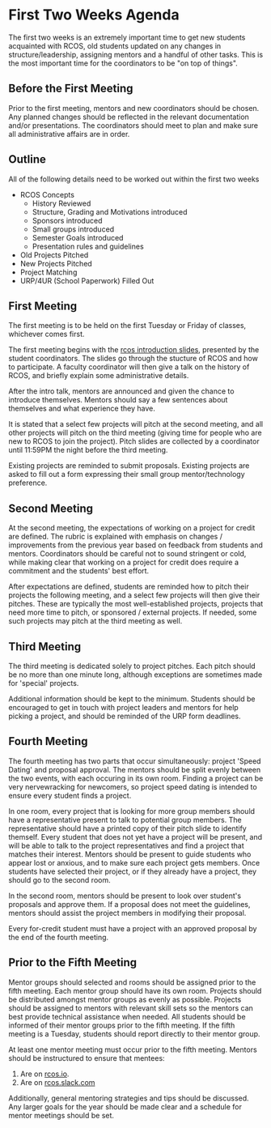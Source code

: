 # First Two Weeks Agenda

The first two weeks is an extremely important time to get new students acquainted with RCOS, old students updated on any changes in structure/leadership, assigning mentors and a handful of other tasks. This is the most important time for the coordinators to be "on top of things".

## Before the First Meeting
Prior to the first meeting, mentors and new coordinators should be chosen. Any planned changes should be reflected in the relevant documentation and/or presentations. The coordinators should meet to plan and make sure all administrative affairs are in order.

## Outline
All of the following details need to be worked out within the first two weeks
* RCOS Concepts
  - History Reviewed
  - Structure, Grading and Motivations introduced
  - Sponsors introduced
  - Small groups introduced
  - Semester Goals introduced
  - Presentation rules and guidelines
* Old Projects Pitched
* New Projects Pitched
* Project Matching
* URP/4UR (School Paperwork) Filled Out

## First Meeting

The first meeting is to be held on the first Tuesday or Friday of classes, whichever comes first.

The first meeting begins with the [rcos introduction slides](https://rcos.github.io/intro), presented by the student coordinators. The slides go through the stucture of RCOS and how to participate. A faculty coordinator will then give a talk on the history of RCOS, and briefly explain some administrative details.

After the intro talk, mentors are announced and given the chance to introduce themselves. Mentors should say a few sentences about themselves and what experience they have.

It is stated that a select few projects will pitch at the second meeting, and all other projects will pitch on the third meeting (giving time for people who are new to RCOS to join the project). Pitch slides are collected by a coordinator until 11:59PM the night before the third meeting.

Existing projects are reminded to submit proposals. Existing projects are asked to fill out a form expressing their small group mentor/technology preference.

## Second Meeting

At the second meeting, the expectations of working on a project for credit are defined. The rubric is explained with emphasis on changes / improvements from the previous year based on feedback from students and mentors. Coordinators should be careful not to sound stringent or cold, while making clear that working on a project for credit does require a commitment and the students' best effort.

After expectations are defined, students are reminded how to pitch their projects the following meeting, and a select few projects will then give their pitches. These are typically the most well-established projects, projects that need more time to pitch, or sponsored / external projects. If needed, some such projects may pitch at the third meeting as well.

## Third Meeting

The third meeting is dedicated solely to project pitches. Each pitch should be no more than one minute long, although exceptions are sometimes made for 'special' projects.

Additional information should be kept to the minimum. Students should be encouraged to get in touch with project leaders and mentors for help picking a project, and should be reminded of the URP form deadlines.

## Fourth Meeting

The fourth meeting has two parts that occur simultaneously: project 'Speed Dating' and proposal approval. The mentors should be split evenly between the two events, with each occuring in its own room. Finding a project can be very nervewracking for newcomers, so project speed dating is intended to ensure every student finds a project. 

In one room, every project that is looking for more group members should have a representative present to talk to potential group members. The representative should have a printed copy of their pitch slide to identify themself. Every student that does not yet have a project will be present, and will be able to talk to the project representatives and find a project that matches their interest. Mentors should be present to guide students who appear lost or anxious, and to make sure each project gets members. Once students have selected their project, or if they already have a project, they should go to the second room.

In the second room, mentors should be present to look over student's proposals and approve them. If a proposal does not meet the guidelines, mentors should assist the project members in modifying their proposal.

Every for-credit student must have a project with an approved proposal by the end of the fourth meeting.

## Prior to the Fifth Meeting

Mentor groups should selected and rooms should be assigned prior to the fifth meeting. Each mentor group should have its own room. Projects should be distributed amongst mentor groups as evenly as possible. Projects should be assigned to mentors with relevant skill sets so the mentors can best provide technical assistance when needed. All students should be informed of their mentor groups prior to the fifth meeting. If the fifth meeting is a Tuesday, students should report directly to their mentor group.

At least one mentor meeting must occur prior to the fifth meeting. Mentors should be instructured to ensure that mentees:
1. Are on [rcos.io](https://rcos.io).
2. Are on [rcos.slack.com](https://rcos.slack.com)

Additionally, general mentoring strategies and tips should be discussed. Any larger goals for the year should be made clear and a schedule for mentor meetings should be set.
